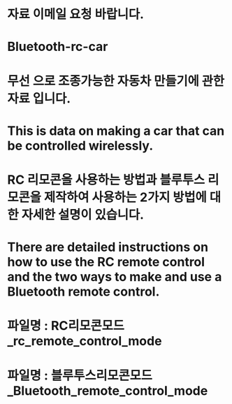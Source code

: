 # 자료 이메일 요청 바랍니다. 
# Bluetooth-rc-car
# 무선 으로 조종가능한 자동차 만들기에 관한 자료 입니다.
# This is data on making a car that can be controlled wirelessly.
# RC 리모콘을 사용하는 방법과 블루투스 리모콘을 제작하여 사용하는 2가지 방법에 대한 자세한 설명이 있습니다.
# There are detailed instructions on how to use the RC remote control and the two ways to make and use a Bluetooth remote control.
# 파일명 : RC리모콘모드_rc_remote_control_mode
# 파일명 : 블루투스리모콘모드_Bluetooth_remote_control_mode
